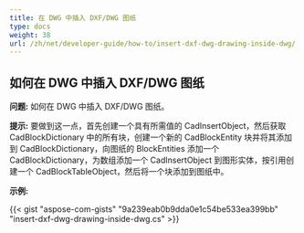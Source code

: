 ```yaml
---
title: 在 DWG 中插入 DXF/DWG 图纸
type: docs
weight: 38
url: /zh/net/developer-guide/how-to/insert-dxf-dwg-drawing-inside-dwg/
---
```


## **如何在 DWG 中插入 DXF/DWG 图纸**

**问题:** 如何在 DWG 中插入 DXF/DWG 图纸。

**提示:** 要做到这一点，首先创建一个具有所需值的 CadInsertObject，然后获取 CadBlockDictionary 中的所有块，创建一个新的 CadBlockEntity 块并将其添加到 CadBlockDictionary，向图纸的 BlockEntities 添加一个 CadBlockDictionary，为数组添加一个 CadInsertObject 到图形实体，按引用创建一个 CadBlockTableObject，然后将一个块添加到图纸中。

**示例:**

{{< gist "aspose-com-gists" "9a239eab0b9dda0e1c54be533ea399bb" "insert-dxf-dwg-drawing-inside-dwg.cs" >}}
